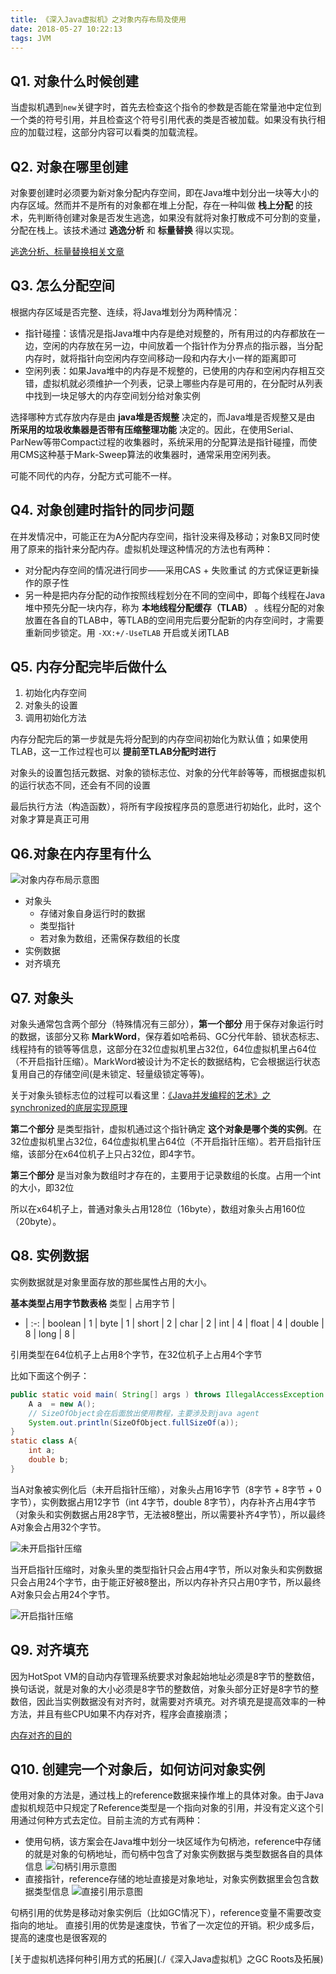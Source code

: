 ```yaml
---
title: 《深入Java虚拟机》之对象内存布局及使用
date: 2018-05-27 10:22:13
tags: JVM
---
```


## Q1. 对象什么时候创建
当虚拟机遇到`new`关键字时，首先去检查这个指令的参数是否能在常量池中定位到一个类的符号引用，并且检查这个符号引用代表的类是否被加载。如果没有执行相应的加载过程，这部分内容可以看类的加载流程。

## Q2. 对象在哪里创建
对象要创建时必须要为新对象分配内存空间，即在Java堆中划分出一块等大小的内存区域。然而并不是所有的对象都在堆上分配，存在一种叫做 **栈上分配** 的技术，先判断待创建对象是否发生逃逸，如果没有就将对象打散成不可分割的变量，分配在栈上。该技术通过 **逃逸分析** 和 **标量替换** 得以实现。

[逃逸分析、标量替换相关文章](https://www.jianshu.com/p/580f17760f6e)

## Q3. 怎么分配空间
根据内存区域是否完整、连续，将Java堆划分为两种情况：
* 指针碰撞：该情况是指Java堆中内存是绝对规整的，所有用过的内存都放在一边，空闲的内存放在另一边，中间放着一个指针作为分界点的指示器，当分配内存时，就将指针向空闲内存空间移动一段和内存大小一样的距离即可
* 空闲列表：如果Java堆中的内存是不规整的，已使用的内存和空闲内存相互交错，虚拟机就必须维护一个列表，记录上哪些内存是可用的，在分配时从列表中找到一块足够大的内存空间划分给对象实例

选择哪种方式存放内存是由 **java堆是否规整** 决定的，而Java堆是否规整又是由 **所采用的垃圾收集器是否带有压缩整理功能** 决定的。因此，在使用Serial、ParNew等带Compact过程的收集器时，系统采用的分配算法是指针碰撞，而使用CMS这种基于Mark-Sweep算法的收集器时，通常采用空闲列表。

可能不同代的内存，分配方式可能不一样。

## Q4. 对象创建时指针的同步问题
在并发情况中，可能正在为A分配内存空间，指针没来得及移动；对象B又同时使用了原来的指针来分配内存。虚拟机处理这种情况的方法也有两种：
* 对分配内存空间的情况进行同步——采用CAS + 失败重试 的方式保证更新操作的原子性
* 另一种是把内存分配的动作按照线程划分在不同的空间中，即每个线程在Java堆中预先分配一块内存，称为 **本地线程分配缓存（TLAB）** 。线程分配的对象放置在各自的TLAB中，等TLAB的空间用完后要分配新的内存空间时，才需要重新同步锁定。用 `-XX:+/-UseTLAB` 开启或关闭TLAB

## Q5. 内存分配完毕后做什么
1. 初始化内存空间
2. 对象头的设置
3. 调用初始化方法

内存分配完后的第一步就是先将分配到的内存空间初始化为默认值；如果使用TLAB，这一工作过程也可以 **提前至TLAB分配时进行**

对象头的设置包括元数据、对象的锁标志位、对象的分代年龄等等，而根据虚拟机的运行状态不同，还会有不同的设置

最后执行<init>方法（构造函数），将所有字段按程序员的意愿进行初始化，此时，这个对象才算是真正可用

## Q6.对象在内存里有什么
![对象内存布局示意图](https://blog-1252749790.file.myqcloud.com/jvm/MemoryOfObject.png)

* 对象头
     - 存储对象自身运行时的数据
     - 类型指针
     - 若对象为数组，还需保存数组的长度
* 实例数据
* 对齐填充



## Q7. 对象头
对象头通常包含两个部分（特殊情况有三部分），**第一个部分** 用于保存对象运行时的数据，该部分又称 **MarkWord**，保存着如哈希码、GC分代年龄、锁状态标志、线程持有的锁等等信息，这部分在32位虚拟机里占32位，64位虚拟机里占64位（不开启指针压缩）。MarkWord被设计为不定长的数据结构，它会根据运行状态复用自己的存储空间(是未锁定、轻量级锁定等等)。

关于对象头锁标志位的过程可以看这里：[《Java并发编程的艺术》之synchronized的底层实现原理](../《Java并发编程的艺术》笔记/《Java并发编程的艺术》之synchronized的底层实现原理)

**第二个部分** 是类型指针，虚拟机通过这个指针确定 **这个对象是哪个类的实例**。在32位虚拟机里占32位，64位虚拟机里占64位（不开启指针压缩）。若开启指针压缩，该部分在x64位机子上只占32位，即4字节。

**第三个部分** 是当对象为数组时才存在的，主要用于记录数组的长度。占用一个int的大小，即32位

所以在x64机子上，普通对象头占用128位（16byte），数组对象头占用160位（20byte）。

## Q8. 实例数据
实例数据就是对象里面存放的那些属性占用的大小。

**基本类型占用字节数表格**
类型 | 占用字节 | 
- | :-: |
boolean | 1 |
byte | 1 |
short | 2 |
char | 2 |
int | 4 |
float | 4 |
double | 8 |
long | 8 |

引用类型在64位机子上占用8个字节，在32位机子上占用4个字节

比如下面这个例子：

```java
public static void main( String[] args ) throws IllegalAccessException {
    A a  = new A();
    // SizeOfObject会在后面放出使用教程，主要涉及到java agent
    System.out.println(SizeOfObject.fullSizeOf(a));
}
static class A{
    int a;
    double b;
}
```

当A对象被实例化后（未开启指针压缩），对象头占用16字节（8字节 + 8字节 + 0字节），实例数据占用12字节（int 4字节，double 8字节），内存补齐占用4字节（对象头和实例数据占用28字节，无法被8整出，所以需要补齐4字节），所以最终A对象会占用32个字节。

![未开启指针压缩](https://blog-1252749790.file.myqcloud.com/jvm/example_%2BuseCompressed.png)


当开启指针压缩时，对象头里的类型指针只会占用4字节，所以对象头和实例数据只会占用24个字节，由于能正好被8整出，所以内存补齐只占用0字节，所以最终A对象只会占用24个字节。

![开启指针压缩](https://blog-1252749790.file.myqcloud.com/jvm/example_-useCompressed.png)

## Q9. 对齐填充
因为HotSpot VM的自动内存管理系统要求对象起始地址必须是8字节的整数倍，换句话说，就是对象的大小必须是8字节的整数倍，对象头部分正好是8字节的整数倍，因此当实例数据没有对齐时，就需要对齐填充。对齐填充是提高效率的一种方法，并且有些CPU如果不内存对齐，程序会直接崩溃；

[内存对齐的目的](https://stackoverflow.com/questions/381244/purpose-of-memory-alignment)

## Q10. 创建完一个对象后，如何访问对象实例
使用对象的方法是，通过栈上的reference数据来操作堆上的具体对象。由于Java虚拟机规范中只规定了Reference类型是一个指向对象的引用，并没有定义这个引用通过何种方式去定位。目前主流的方式有两种：

* 使用句柄，该方案会在Java堆中划分一块区域作为句柄池，reference中存储的就是对象的句柄地址，而句柄中包含了对象实例数据与类型数据各自的具体信息
![句柄引用示意图](https://blog-1252749790.file.myqcloud.com/jvm/reference_by_handle.png)
* 直接指针，reference存储的地址直接是对象地址，对象实例数据里会包含数据类型信息
![直接引用示意图](https://blog-1252749790.file.myqcloud.com/jvm/reference_by_direct.png)

句柄引用的优势是移动对象实例后（比如GC情况下），reference变量不需要改变指向的地址。
直接引用的优势是速度快，节省了一次定位的开销。积少成多后，提高的速度也是很客观的

[关于虚拟机选择何种引用方式的拓展](./《深入Java虚拟机》之GC Roots及拓展)


